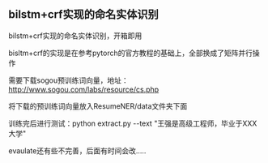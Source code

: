 ## bilstm+crf实现的命名实体识别

bilstm+crf实现的命名实体识别，开箱即用



bisltm+crf的实现是在参考pytorch的官方教程的基础上，全部换成了矩阵并行操作



需要下载sogou预训练词向量，地址：http://www.sogou.com/labs/resource/cs.php

将下载的预训练词向量放入ResumeNER/data文件夹下面



训练完后进行测试：python extract.py --text "王强是高级工程师，毕业于XXX大学"



evaulate还有些不完善，后面有时间会改.....
